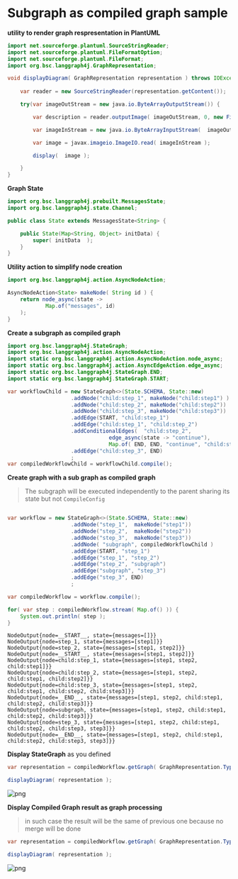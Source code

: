 # Subgraph as compiled graph sample

**utility to render graph respresentation in PlantUML**


```java
import net.sourceforge.plantuml.SourceStringReader;
import net.sourceforge.plantuml.FileFormatOption;
import net.sourceforge.plantuml.FileFormat;
import org.bsc.langgraph4j.GraphRepresentation;

void displayDiagram( GraphRepresentation representation ) throws IOException { 
    
    var reader = new SourceStringReader(representation.getContent());

    try(var imageOutStream = new java.io.ByteArrayOutputStream()) {

        var description = reader.outputImage( imageOutStream, 0, new FileFormatOption(FileFormat.PNG));

        var imageInStream = new java.io.ByteArrayInputStream(  imageOutStream.toByteArray() );

        var image = javax.imageio.ImageIO.read( imageInStream );

        display(  image );

    }
}
```

**Graph State**


```java
import org.bsc.langgraph4j.prebuilt.MessagesState;
import org.bsc.langgraph4j.state.Channel;

public class State extends MessagesState<String> {

    public State(Map<String, Object> initData) {
        super( initData  );
    }
}
```

**Utility action to simplify node creation**


```java
import org.bsc.langgraph4j.action.AsyncNodeAction;

AsyncNodeAction<State> makeNode( String id ) {
    return node_async(state ->
            Map.of("messages", id)
    );
}
```

**Create a subgraph as compiled graph**


```java
import org.bsc.langgraph4j.StateGraph;
import org.bsc.langgraph4j.action.AsyncNodeAction;
import static org.bsc.langgraph4j.action.AsyncNodeAction.node_async;
import static org.bsc.langgraph4j.action.AsyncEdgeAction.edge_async;
import static org.bsc.langgraph4j.StateGraph.END;
import static org.bsc.langgraph4j.StateGraph.START;

var workflowChild = new StateGraph<>(State.SCHEMA, State::new)        
                    .addNode("child:step_1", makeNode("child:step1") )
                    .addNode("child:step_2", makeNode("child:step2"))
                    .addNode("child:step_3", makeNode("child:step3"))
                    .addEdge(START, "child:step_1")
                    .addEdge("child:step_1", "child:step_2")
                    .addConditionalEdges(  "child:step_2",
                                edge_async(state -> "continue"),
                                Map.of( END, END, "continue", "child:step_3") )
                    .addEdge("child:step_3", END)
                    ;
var compiledWorkflowChild = workflowChild.compile();

```

**Create graph with a sub graph as compiled graph**
> The subgraph will be executed independently to the parent sharing its state but not `CompileConfig`


```java

var workflow = new StateGraph<>(State.SCHEMA, State::new)        
                    .addNode("step_1",  makeNode("step1"))
                    .addNode("step_2",  makeNode("step2"))
                    .addNode("step_3",  makeNode("step3"))
                    .addNode( "subgraph", compiledWorkflowChild )
                    .addEdge(START, "step_1")
                    .addEdge("step_1", "step_2")
                    .addEdge("step_2", "subgraph")
                    .addEdge("subgraph", "step_3")
                    .addEdge("step_3", END)
                    ;

var compiledWorkflow = workflow.compile();

for( var step : compiledWorkflow.stream( Map.of() )) {
    System.out.println( step );
}
```

    NodeOutput{node=__START__, state={messages=[]}}
    NodeOutput{node=step_1, state={messages=[step1]}}
    NodeOutput{node=step_2, state={messages=[step1, step2]}}
    NodeOutput{node=__START__, state={messages=[step1, step2]}}
    NodeOutput{node=child:step_1, state={messages=[step1, step2, child:step1]}}
    NodeOutput{node=child:step_2, state={messages=[step1, step2, child:step1, child:step2]}}
    NodeOutput{node=child:step_3, state={messages=[step1, step2, child:step1, child:step2, child:step3]}}
    NodeOutput{node=__END__, state={messages=[step1, step2, child:step1, child:step2, child:step3]}}
    NodeOutput{node=subgraph, state={messages=[step1, step2, child:step1, child:step2, child:step3]}}
    NodeOutput{node=step_3, state={messages=[step1, step2, child:step1, child:step2, child:step3, step3]}}
    NodeOutput{node=__END__, state={messages=[step1, step2, child:step1, child:step2, child:step3, step3]}}


**Display StateGraph** as you defined


```java
var representation = compiledWorkflow.getGraph( GraphRepresentation.Type.PLANTUML, "sub graph", false );

displayDiagram( representation );
```


    
![png](subgraph-as-compiledgraph_files/subgraph-as-compiledgraph_15_0.png)
    


**Display Compiled Graph result as graph processing**
> in such case the result will be the same of previous one because no merge will be done


```java
var representation = compiledWorkflow.getGraph( GraphRepresentation.Type.PLANTUML, "merged sub graph", false );

displayDiagram( representation );
```


    
![png](subgraph-as-compiledgraph_files/subgraph-as-compiledgraph_17_0.png)
    

